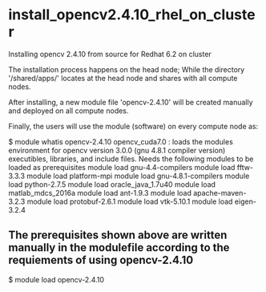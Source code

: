 # install_opencv2.4.10_rhel_on_cluster
Installing opencv 2.4.10 from source for Redhat 6.2 on cluster

The installation process happens on the head node; 
While the directory '/shared/apps/' locates at the head node and shares with all compute nodes.

After installing, a new module file 'opencv-2.4.10' will be created manually and deployed on all compute nodes.

Finally, the users will use the module (software) on every compute node as:

$ module whatis opencv-2.4.10
opencv_cuda7.0       : loads the modules environment for opencv version 3.0.0 (gnu 4.8.1 compiler version) executibles, libraries, and include files.
Needs the following modules to be loaded as prerequisites
module load gnu-4.4-compilers 
module load fftw-3.3.3
module load platform-mpi
module load gnu-4.8.1-compilers
module load python-2.7.5
module load oracle_java_1.7u40
module load matlab_mdcs_2016a
module load ant-1.9.3
module load apache-maven-3.2.3
module load protobuf-2.6.1
module load vtk-5.10.1
module load eigen-3.2.4

## The prerequisites shown above are written manually in the modulefile according to the requiements of using opencv-2.4.10 

$ module load opencv-2.4.10
